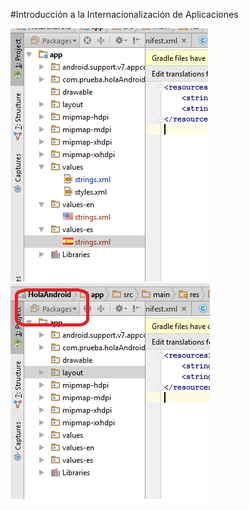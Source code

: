 #Introducción a la Internacionalización de Aplicaciones

![](/capturas/lenguajes.png)
![](/capturas/package_explorer.png)